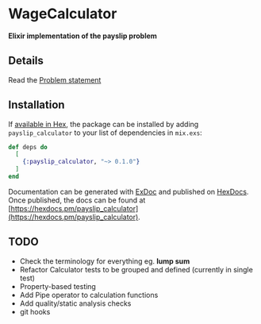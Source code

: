# WageCalculator

**Elixir implementation of the payslip problem**

## Details

Read the [Problem statement](./requirements.md)

## Installation

If [available in Hex](https://hex.pm/docs/publish), the package can be installed
by adding `payslip_calculator` to your list of dependencies in `mix.exs`:

```elixir
def deps do
  [
    {:payslip_calculator, "~> 0.1.0"}
  ]
end
```

Documentation can be generated with [ExDoc](https://github.com/elixir-lang/ex_doc)
and published on [HexDocs](https://hexdocs.pm). Once published, the docs can
be found at [https://hexdocs.pm/payslip_calculator](https://hexdocs.pm/payslip_calculator).

## TODO
* Check the terminology for everything eg. **lump sum**
* Refactor Calculator tests to be grouped and defined (currently in single test)
* Property-based testing
* Add Pipe operator to calculation functions
* Add quality/static analysis checks
* git hooks
